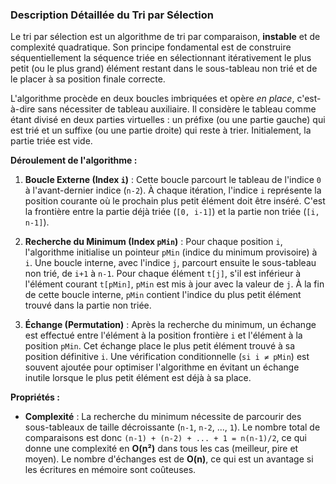 

### Description Détaillée du Tri par Sélection

Le tri par sélection est un algorithme de tri par comparaison, **instable** et de complexité quadratique. Son principe fondamental est de construire séquentiellement la séquence triée en sélectionnant itérativement le plus petit (ou le plus grand) élément restant dans le sous-tableau non trié et de le placer à sa position finale correcte.

L'algorithme procède en deux boucles imbriquées et opère *en place*, c'est-à-dire sans nécessiter de tableau auxiliaire. Il considère le tableau comme étant divisé en deux parties virtuelles : un préfixe (ou une partie gauche) qui est trié et un suffixe (ou une partie droite) qui reste à trier. Initialement, la partie triée est vide.

**Déroulement de l'algorithme :**

1.  **Boucle Externe (Index `i`)** : Cette boucle parcourt le tableau de l'indice `0` à l'avant-dernier indice (`n-2`). À chaque itération, l'indice `i` représente la position courante où le prochain plus petit élément doit être inséré. C'est la frontière entre la partie déjà triée (`[0, i-1]`) et la partie non triée (`[i, n-1]`).

2.  **Recherche du Minimum (Index `pMin`)** : Pour chaque position `i`, l'algorithme initialise un pointeur `pMin` (indice du minimum provisoire) à `i`. Une boucle interne, avec l'indice `j`, parcourt ensuite le sous-tableau non trié, de `i+1` à `n-1`. Pour chaque élément `t[j]`, s'il est inférieur à l'élément courant `t[pMin]`, `pMin` est mis à jour avec la valeur de `j`. À la fin de cette boucle interne, `pMin` contient l'indice du plus petit élément trouvé dans la partie non triée.

3.  **Échange (Permutation)** : Après la recherche du minimum, un échange est effectué entre l'élément à la position frontière `i` et l'élément à la position `pMin`. Cet échange place le plus petit élément trouvé à sa position définitive `i`. Une vérification conditionnelle (`si i ≠ pMin`) est souvent ajoutée pour optimiser l'algorithme en évitant un échange inutile lorsque le plus petit élément est déjà à sa place.

**Propriétés :**

*   **Complexité** : La recherche du minimum nécessite de parcourir des sous-tableaux de taille décroissante (`n-1`, `n-2`, ..., `1`). Le nombre total de comparaisons est donc `(n-1) + (n-2) + ... + 1 = n(n-1)/2`, ce qui donne une complexité en **O(n²)** dans tous les cas (meilleur, pire et moyen). Le nombre d'échanges est de **O(n)**, ce qui est un avantage si les écritures en mémoire sont coûteuses.
